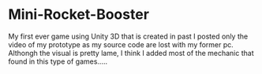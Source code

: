 # Mini-Rocket-Booster

My first ever game using Unity 3D that is created in past
I posted only the video of my prototype as my source code are lost with my former pc.
Althongh the visual is pretty lame, I think I added most of the mechanic that found in this type of games.....
